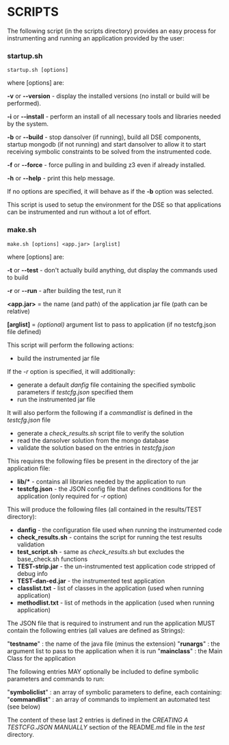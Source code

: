 # SCRIPTS

The following script (in the scripts directory) provides an easy process for
instrumenting and running an application provided by the user:

### startup.sh

`startup.sh [options]`

where [options] are:

**-v** or **--version** - display the installed versions (no install or build will be performed).

**-i** or **--install** - perform an install of all necessary tools and libraries needed by the system.

**-b** or **--build**   - stop dansolver (if running), build all DSE components, startup mongodb (if not running)
and start dansolver to allow it to start receiving symbolic constraints to be solved from the instrumented code.

**-f** or **--force** - force pulling in and building z3 even if already installed.

**-h** or **--help**    - print this help message.

If no options are specified, it will behave as if the **-b** option was selected.

This script is used to setup the environment for the DSE so that applications can be instrumented and run without a lot of effort.

### make.sh

`make.sh [options] <app.jar> [arglist]`

where [options] are:

**-t** or **--test**  - don't actually build anything, dut display the commands used to build

**-r** or **--run**   - after building the test, run it

**<app.jar>** = the name (and path) of the application jar file (path can be relative)

**[arglist]** = *(optional)* argument list to pass to application (if no testcfg.json file defined)

This script will perform the following actions:

- build the instrumented jar file

If the *-r* option is specified, it will additionally:

- generate a default *danfig* file containing the specified symbolic parameters if *testcfg.json* specified them
- run the instrumented jar file
     
It will also perform the following if a *commandlist* is defined in the *testcfg.json* file

- generate a *check_results.sh* script file to verify the solution
- read the dansolver solution from the mongo database
- validate the solution based on the entries in *testcfg.json*

This requires the following files be present in the directory of the jar application file:

- __lib/*__            - contains all libraries needed by the application to run
- __testcfg.json__     - the JSON config file that defines conditions for the application (only required for *-r* option)

This will produce the following files (all contained in the results/TEST directory):

- __danfig__           - the configuration file used when running the instrumented code
- __check_results.sh__ - contains the script for running the test results validation
- __test_script.sh__   - same as *check_results.sh* but excludes the base_check.sh functions
- __TEST-strip.jar__   - the un-instrumented test application code stripped of debug info
- __TEST-dan-ed.jar__  - the instrumented test application
- __classlist.txt__    - list of classes in the application (used when running application)
- __methodlist.txt__   - list of methods in the application (used when running application)
    
The JSON file that is required to instrument and run the application MUST contain the
following entries (all values are defined as Strings):

  "**testname**" : the name of the java file (minus the extension)
  "**runargs**" : the argument list to pass to the application when it is run
  "**mainclass**" : the Main Class for the application

The following entries MAY optionally be included to define symbolic parameters and commands
to run:

  "**symboliclist**" : an array of symbolic parameters to define, each containing:
  "**commandlist**" : an array of commands to implement an automated test (see below)

The content of these last 2 entries is defined in the *CREATING A TESTCFG.JSON MANUALLY* section of the
README.md file in the *test* directory.
